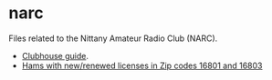 # narc

Files related to the Nittany Amateur Radio Club (NARC).

- [Clubhouse guide](clubhouse-guide.html).
- [Hams with new/renewed licenses in Zip codes 16801 and 16803](FCC-licensees.html)
